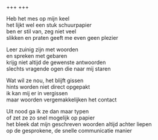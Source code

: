 +++
+++

Heb het mes op mijn keel \
het lijkt wel een stuk schuurpapier \
ben er stil van, zeg niet veel \
slikken en praten geeft me even geen plezier

Leer zuinig zijn met woorden \
en spreken met gebaren \
krijg niet altijd de gewenste antwoorden  \
slechts vragende ogen die naar mij staren

Wat wil ze nou, het blijft gissen  \
hints worden niet direct opgepakt  \
ik kan mij er in vergissen \
maar woorden vergemakkelijken het contact

Uit nood ga ik ze dan maar typen \
of zet ze zo snel mogelijk op papier \
het bleek dat mijn geschreven woorden altijd achter liepen \
op de gesprokene, de snelle communicatie manier
